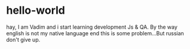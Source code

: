 # hello-world
hay, I am Vadim and i start learning development Js & QA. By the way english is not my native language end this is some problem...But russian don't give up.
